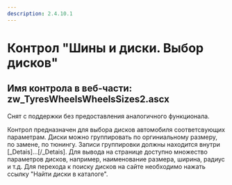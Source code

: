 ```yaml
---
description: 2.4.10.1
---
```


# Контрол "Шины и диски. Выбор дисков"

## Имя контрола в веб-части: zw\_TyresWheelsWheelsSizes2.ascx

Снят с поддержки без предоставления аналогичного функционала.

Контрол предназначен для выбора дисков автомобиля соответсвующих параметрам. Диски можно группировать по оргиниальному размеру, по замене, по тюнингу. Записи группировки должны находится внутри \[\_Detais\]...\[/\_Detais\]. Для вывода на странице доступно множество параметров дисков, например, наименование размера, ширина, радиус и т.д. Для перехода к поиску дисков на сайте необходимо нажать ссылку "Найти диски в каталоге".


